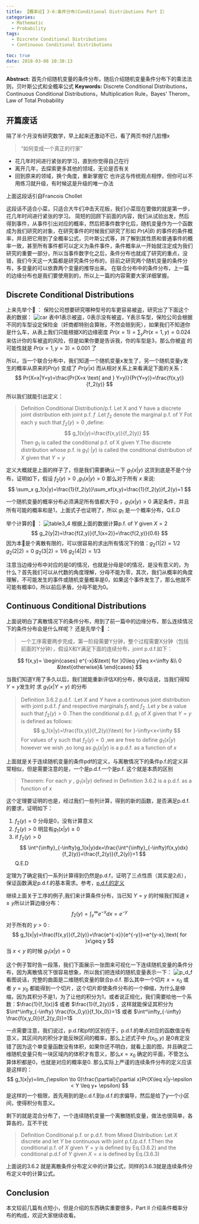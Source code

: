 ```yaml
---
title: 【概率论】3-6:条件分布(Conditional Distributions Part I）
categories:
  - Mathematic
  - Probability
tags:
  - Discrete Conditional Distributions
  - Continuous Conditional Distributions

toc: true
date: 2018-03-08 10:38:13
---
```


**Abstract:** 首先介绍随机变量的条件分布，随后介绍随机变量条件分布下的乘法法则，贝叶斯公式和全概率公式
**Keywords:** Discrete Conditional Distributions，Continuous Conditional Distributions，Multiplication Rule，Bayes' Therom，Law of Total Probability

<!--more-->
## 开篇废话
隔了半个月没有研究数学，早上起来还激动不已，看了两页书好几脸懵x
> “如何变成一个真正的行家”
- 花几年时间进行紧张的学习，直到你觉得自己在行
- 离开几年，去探索更多其他的领域，无论是否有关
- 回到原来的领域，换个角度，重新掌握它
也许这与传统观点相悖，但你可以不用练习就升级，有时候这是升级的唯一办法

上面这段话引自Francois Chollet

这段话不适合小菜，只适合大牛们冲击天花板，我们小菜现在要做的就是第一步，花几年时间进行紧张的学习。
简短的回顾下前面的内容，我们从试验出发，然后得到事件，从事件引出对应的概率，然后把事件数字化后，随机变量作为一个函数成为我们研究的对象，在研究事件的时候我们研究了形如 $Pr(A|B)$ 的事件的条件概率，并且把它用到了全概率公式，贝叶斯公式等，并了解到其性质和普通事件的概率一致，甚至所有事件都可以定义为条件事件，条件概率从一开始就注定成为我们研究的重要一部分，所以当事件数字化之后，条件分布也就成了研究的重点，没错，我们今天这一大篇都是研究条件分布的，目前之研究两个随机变量的条件分布，多变量的可以依靠两个变量的推导出来。
在联合分布中的条件分布，上一篇的边缘分布也是我们要使用到的，所以上一篇的内容需要大家详细掌握。
## Discrete Conditional Distributions
上来先举个🌰 ：
保险公司想要研究哪种型号的车更容易被盗，研究出了下面这个表的数据：
![car](Math-Probability-3-6-Conditional-Distributions-P1/car.png)
表中1表示被盗，0表示没有被盗，Y表示车型，保险公司会根据不同的车型设定保险金（奸商都特别会算账，不然会赔到死），如果我们不知道你是什么车，从表上我们只能根据X的边缘密度 $Pr(x=1)=\sum_{y}Pr(x=1,y)=0.024$ 来估计你的车被盗的风险，但是如果你要是告诉我，你的车型是3，那么你被盗  的可能性就是 $Pr(x=1,y=3)=0.001$ 了

所以，当一个联合分布中，我们知道一个随机变量x发生了，另一个随机变量y发生的概率从原来的$Pr(y)$ 变成了 $Pr(y|x)$ 而从相对关系上来看满足下面的关系：
$$
Pr(X=x|Y=y)=\frac{Pr(X=x \text{ and } Y=y)}{Pr(Y=y)}=\frac{f(x,y)}{f_2(y)}
$$

所以我们就能引出定义：
> Definition Conditional Distribution/p.f. Let X and Y have a discrete joint distribution eith joint p.f. $f$ .Let $f_2$ denote the marginal p.f. of Y Fot each y such that $f_2(y)>0$ ,define:
$$
g_1(x|y)=\frac{f(x,y)}{f_2(y)}
$$
>Then $g_1$ is called the conditional p.f. of X given Y.The discrete distribution whose p.f. is $g_1(\cdot |y)$ is called the conditional distribution of $X$ given that $Y=y$

定义大概就是上面的样子了，但是我们需要确认一下 $g_1(x|y)$ 这货到底是不是个分布，证明如下，假设 $f_2(y)>0$ ,$g_1(x|y)>0$ 那么对于所有 $x$ 来说:
$$
\sum_x g_1(x|y)=\frac{1}{f_2(y)}\sum_xf(x,y)=\frac{1}{f_2(y)}f_2(y)=1
$$

一个随机变量的概率分布必须满足所有值都大于0 ，$g_1(x|y)>0$ 满足条件，并且所有可能的概率和是1，上面式子也证明了，所以 $g_1$ 是一个概率分布，Q.E.D

举个计算的🌰 ：
![table3_4](Math-Probability-3-6-Conditional-Distributions-P1/table3_4.png)
根据上面的数据计算p.f. of $Y$ given $X=2$
$$
g_2(y|2)=\frac{f(2,y)}{f_1(x=2)}=\frac{f(2,y)}{0.6}
$$
因为本🌰是个离散有限的，可以很容易的求出所有情况下的值：$g_2(1|2)=1/2$ $g_2(2|2)=0$  $g_2(3|2)=1/6$ $g_2(4|2)=1/3$

注意当边缘分布中对应的是0的情况，也就是分母是0的情况，是没有意义的，为什么？首先我们可以从代数的角度理解，分母不能为零，其次，我们从概率的角度理解，不可能发生的事件或随机变量概率是0，如果这个事件发生了，那么他就不可能有概率0，所以前后矛盾，分母不能为0。
## Continuous Conditional Distributions
上面说明白了离散情况下的条件分布，用到了前一篇中的边缘分布，那么连续情况下的条件分布会是什么样呢？
还是先举个🌰 ：
>一个工序需要两步完成，第一阶段需要Y分钟，整个过程需要X分钟（包括前面的Y分钟），假设X和Y满足下面的连续分布，joint p.d.f.如下：

$$
f(x,y)=
\begin{cases}
e^{-x}&\text{ for }0\leq y\leq x<\infty &\\
0 &\text{otherwise}&
\end{cases}
$$

当我们知道Y用了多久以后，我们就能重新评估X的分布，换句话说，当我们得知 $Y=y$发生时 求 $g_1(x|Y=y)$ 的分布

> Definition 3.6.2 p.d.f. :Let $X$ and $Y$ have a continuous joint distribution with joint p.d.f. $f$ and respective marginals $f_1$ and $f_2$ .Let $y$ be a value such that $f_2(y)>0$ .Then the conditional p.d.f. $g_1$ of $X$ given that $Y=y$ is defined as follows:
$$
g_1(x|y)=\frac{f(x,y)}{f_2(y)}\text{ for }-\infty<x<\infty
$$
For values of y such that $f_2(y)=0$ ,we are free to define $g_1(x|y)$ however we wish ,so long as $g_1(x|y)$ is a p.d.f. as a function of $x$

上面就是关于连续随机变量的条件pdf的定义，与离散情况下的条件p.f.的定义非常相似，但是需要注意的是，一个是p.d.f.一个是p.f. 这个就是本质的区别

>Theorem: For each $y$ , $g_1(x|y)$ defined in Definition 3.6.2 is a p.d.f. as a function of $x$

这个定理要证明的也是，经过我们一些列计算，得到的新的函数，是否满足p.d.f.的要求，证明如下：
1. $f_2(y)=0$ 分母是0，没有计算意义
2. $f_2(y)>0$ 明显有$g_1(x|y)\geq0$
3. if $f_2(y)>0$
$$
\int^{\infty}_{-\infty}g_1(x|y)dx=\frac{\int^{\infty}_{-\infty}f(x,y)dx}{f_2(y)}=\frac{f_2(y)}{f_2(y)}=1
$$
Q.E.D

定理为了确定我们一系列计算得到仍然是p.d.f，证明了三点性质（其实是2点），保证函数满足p.d.f.的基本需求。参考，[p.d.f.的定义](http://tony4ai.com/Math-Probability-3-2-Continuous-Distribution/)

继续上面关于工序的例子,我们来计算条件分布，当已知 $Y=y$ 的时候我们知道 $x\geq y$所以计算边缘分布：
$$
f_2(y)=\int^\infty_{y}e^{-x}dx=e^{-y}
$$
对于所有的 $y>0$ :
$$
g_1(x|y)=\frac{f(x,y)}{f_2(y)}=\frac{e^{-x}}{e^{-y}}=e^{y-x},\text{ for }x\geq y
$$
当 $x<y$ 的时候 $g_1(x|y)=0$

这个例子暂时告一段落，我们下面展示一张图来可视化一下连续随机变量的条件分布，因为离散情况下很容易想象，所以我们把连续的随机变量表示一下：
![p_d_f](Math-Probability-3-6-Conditional-Distributions-P1/p_d_f.png)
看图说话，完整的曲面是二维随机变量的联合p.d.f. 那么其中一个切片 $x=x_0$ 或者  $y=y_0$ 都能得到一个切片，这个切片即使条件分布的一个伸缩，为什么是伸缩，因为其积分不是1，为了让他的积分为1，或者说正规化，我们需要给他一个系数：$\frac{1}{f_1(x)}$ 或者 $\frac{1}{f_2(y)}$ ，这样就能保证其积分为 $\int^\infty_{-\infty} \frac{f(x_0,y)}{f_1(x_0)}=1$ 或者 $\int^\infty_{-\infty} \frac{f(x,y_0)}{f_2(y_0)}=1$

一点需要注意，我们说过，p.d.f和pf的区别在于，p.d.f.的单点对应的函数值没有意义，其区间内的积分才能反映区间的概率，那么上述式子中 $f(x_0,y)$ 是0肯定没错了因为这个单变量函数没有体积，如果你还不明白，就看上面的图，并且确定二维随机变量只有一块区域内的体积才有意义，那么$x=x_0$ 确定的平面，不管怎么算体积都是0，也就是对应的概率是0.
那么实际上严谨的连续条件分布的定义应该是这样的：
$$
g_1(x|y)=lim_{\epsilon \to 0}\frac{\partial}{\partial x}Pr(X\leq x|y-\epsilon < Y \leq y+ \epsilon)
$$
是这样的一个极限，首先用到的是c.d.f.到p.d.f.的求偏导，然后是给了y一个小区间，使得积分有意义。

剩下的就是混合分布了，一个连续随机变量一个离散随机变量，做法也很简单，各算各的，互不干扰
> Definition Conditional p.f. or p.d.f. from Mixed Distribution: Let $X$ discrete and let $Y$ be continuous with joint p.f./p.d.f. f.Then the conditional p.f. of $X$ given $Y=y$ is defined by Eq.(3.6.2) and the conditional p.d.f of $Y$ given $X=x$ is defined by Eq.(3.6.3)

上面说的3.6.2 就是离散条件分布定义中的计算公式，同样的3.6.3就是连续条件分布定义中的计算公式。

## Conclusion
本文较前几篇有点短小，但是介绍的东西确实重要很多，Part II 介绍条件概率分布的构成，欢迎大家继续收看。
